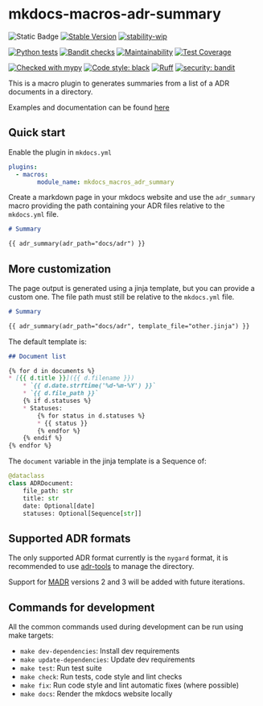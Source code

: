 # mkdocs-macros-adr-summary
![Static Badge](https://img.shields.io/badge/Python-3.8_%7C_3.9_%7C_3.10_%7C_3.11_%7C_3.12-blue?logo=python&logoColor=white)
[![Stable Version](https://img.shields.io/pypi/v/mkdocs-macros-adr-summary?color=blue)](https://pypi.org/project/mkdocs-macros-adr-summary/)
[![stability-wip](https://img.shields.io/badge/stability-wip-lightgrey.svg)](https://github.com/mkenney/software-guides/blob/master/STABILITY-BADGES.md#work-in-progress)

[![Python tests](https://github.com/febus982/mkdocs-macros-adr-summary/actions/workflows/python-tests.yml/badge.svg?branch=main)](https://github.com/febus982/mkdocs-macros-adr-summary/actions/workflows/python-tests.yml)
[![Bandit checks](https://github.com/febus982/mkdocs-macros-adr-summary/actions/workflows/python-bandit.yml/badge.svg?branch=main)](https://github.com/febus982/mkdocs-macros-adr-summary/actions/workflows/python-bandit.yml)
[![Maintainability](https://api.codeclimate.com/v1/badges/5631f62f6dcd3a34d7ae/maintainability)](https://codeclimate.com/github/febus982/mkdocs-macros-adr-summary/maintainability)
[![Test Coverage](https://api.codeclimate.com/v1/badges/5631f62f6dcd3a34d7ae/test_coverage)](https://codeclimate.com/github/febus982/mkdocs-macros-adr-summary/test_coverage)

[![Checked with mypy](https://www.mypy-lang.org/static/mypy_badge.svg)](https://mypy-lang.org/)
[![Code style: black](https://img.shields.io/badge/code%20style-black-000000.svg)](https://github.com/psf/black)
[![Ruff](https://img.shields.io/endpoint?url=https://raw.githubusercontent.com/charliermarsh/ruff/main/assets/badge/v1.json)](https://github.com/charliermarsh/ruff)
[![security: bandit](https://img.shields.io/badge/security-bandit-yellow.svg)](https://github.com/PyCQA/bandit)

This is a macro plugin to generates summaries from a list of a ADR documents in a directory.

Examples and documentation can be found [here](https://febus982.github.io/mkdocs-macros-adr-summary)

## Quick start

Enable the plugin in `mkdocs.yml`

```yaml
plugins:
  - macros:
        module_name: mkdocs_macros_adr_summary
```

Create a markdown page in your mkdocs website and use the `adr_summary` macro providing
the path containing your ADR files relative to the `mkdocs.yml` file.

```markdown
# Summary

{{ adr_summary(adr_path="docs/adr") }}
```

## More customization

The page output is generated using a jinja template, but you can provide a custom one. The file path
must still be relative to the `mkdocs.yml` file.

```markdown
# Summary

{{ adr_summary(adr_path="docs/adr", template_file="other.jinja") }}
```

The default template is:

```markdown
## Document list

{% for d in documents %}
* [{{ d.title }}]({{ d.filename }})
    * `{{ d.date.strftime('%d-%m-%Y') }}`
    * `{{ d.file_path }}`
    {% if d.statuses %}
    * Statuses:
        {% for status in d.statuses %}
        * {{ status }}
        {% endfor %}
    {% endif %}
{% endfor %}
```

The `document` variable in the jinja template is a Sequence of:

```python
@dataclass
class ADRDocument:
    file_path: str
    title: str
    date: Optional[date]
    statuses: Optional[Sequence[str]]
```

## Supported ADR formats

The only supported ADR format currently is the `nygard` format, it is recommended to
use [adr-tools](https://github.com/npryce/adr-tools) to manage the directory.

Support for [MADR](https://adr.github.io/madr/) versions 2 and 3 will be added with future iterations.

## Commands for development

All the common commands used during development can be run using make targets:

* `make dev-dependencies`: Install dev requirements
* `make update-dependencies`: Update dev requirements
* `make test`: Run test suite
* `make check`: Run tests, code style and lint checks
* `make fix`: Run code style and lint automatic fixes (where possible)
* `make docs`: Render the mkdocs website locally
